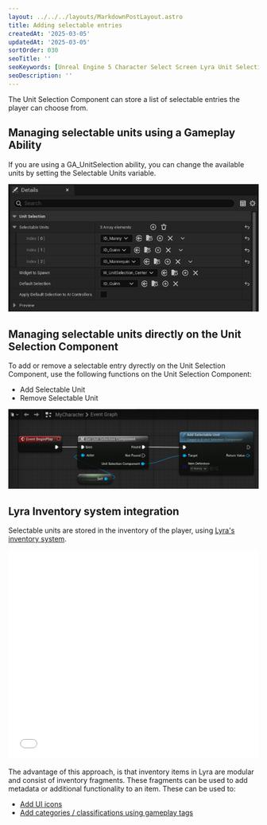 ```yaml
---
layout: ../../../layouts/MarkdownPostLayout.astro
title: Adding selectable entries
createdAt: '2025-03-05'
updatedAt: '2025-03-05'
sortOrder: 030
seoTitle: ''
seoKeywords: [Unreal Engine 5 Character Select Screen Lyra Unit Selection]
seoDescription: ''
---
```


The Unit Selection Component can store a list of selectable entries the player can choose from. 

## Managing selectable units using a Gameplay Ability

If you are using a <span class="object">GA_UnitSelection</span> ability, you can change the available units by setting the <span class="variable">Selectable Units</span> variable.

![](../../../assets/lyra-unit-selection/selectable-units-var.jpg)

## Managing selectable units directly on the Unit Selection Component

To add or remove a selectable entry dyrectly on the Unit Selection Component, use the following functions on the Unit Selection Component:

* <span class="function">Add Selectable Unit</span>
* <span class="function">Remove Selectable Unit</span>

![](../../../assets/lyra-unit-selection/add-selectable-unit.jpg)

## Lyra Inventory system integration

Selectable units are stored in the inventory of the player, using [Lyra's inventory system](https://dev.epicgames.com/documentation/en-us/unreal-engine/lyra-inventory-and-equipment-in-unreal-engine).

<embed src="/pdf/lus-execution-flow.pdf" width="100%" height="420px" toolbar=0 frameborder="0" scrolling="no" />

The advantage of this approach, is that inventory items in Lyra are modular and consist of inventory fragments. These fragments can be used to add metadata or additional functionality to an item. These can be used to:

* [Add UI icons](/lyra-unit-selection/004-interface/120-ui-icons)
* [Add categories / classifications using gameplay tags](/lyra-unit-selection/004-interface/130-tags-categories)

